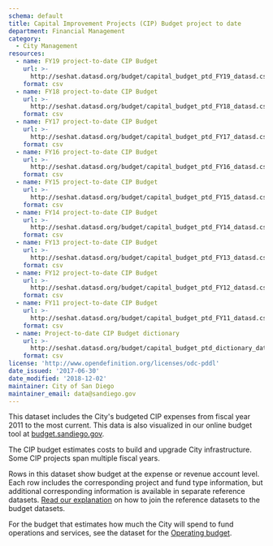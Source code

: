 ```yaml
---
schema: default
title: Capital Improvement Projects (CIP) Budget project to date
department: Financial Management
category:
  - City Management
resources:
  - name: FY19 project-to-date CIP Budget
    url: >-
      http://seshat.datasd.org/budget/capital_budget_ptd_FY19_datasd.csv
    format: csv
  - name: FY18 project-to-date CIP Budget
    url: >-
      http://seshat.datasd.org/budget/capital_budget_ptd_FY18_datasd.csv
    format: csv
  - name: FY17 project-to-date CIP Budget
    url: >-
      http://seshat.datasd.org/budget/capital_budget_ptd_FY17_datasd.csv
    format: csv
  - name: FY16 project-to-date CIP Budget
    url: >-
      http://seshat.datasd.org/budget/capital_budget_ptd_FY16_datasd.csv
    format: csv
  - name: FY15 project-to-date CIP Budget
    url: >-
      http://seshat.datasd.org/budget/capital_budget_ptd_FY15_datasd.csv
    format: csv
  - name: FY14 project-to-date CIP Budget
    url: >-
      http://seshat.datasd.org/budget/capital_budget_ptd_FY14_datasd.csv
    format: csv
  - name: FY13 project-to-date CIP Budget
    url: >-
      http://seshat.datasd.org/budget/capital_budget_ptd_FY13_datasd.csv
    format: csv
  - name: FY12 project-to-date CIP Budget
    url: >-
      http://seshat.datasd.org/budget/capital_budget_ptd_FY12_datasd.csv
    format: csv
  - name: FY11 project-to-date CIP Budget
    url: >-
      http://seshat.datasd.org/budget/capital_budget_ptd_FY11_datasd.csv
    format: csv
  - name: Project-to-date CIP Budget dictionary
    url: >-
      http://seshat.datasd.org/budget/capital_budget_ptd_dictionary_datasd.csv
    format: csv
license: 'http://www.opendefinition.org/licenses/odc-pddl'
date_issued: '2017-06-30'
date_modified: '2018-12-02'
maintainer: City of San Diego
maintainer_email: data@sandiego.gov
---
```

This dataset includes the City's budgeted CIP expenses from fiscal year 2011 to the most current. This data is also visualized in our online budget tool at [budget.sandiego.gov](https://budget.sandiego.gov/transparency#/).
<!--more-->

The CIP budget estimates costs to build and upgrade City infrastructure. Some CIP projects span multiple fiscal years.

Rows in this dataset show budget at the expense or revenue account level. Each row includes the corresponding project and fund type information, but additional corresponding information is available in separate reference datasets. [Read our explanation](/budget-topic/) on how to join the reference datasets to the budget datasets.

For the budget that estimates how much the City will spend to fund operations and services, see the dataset for the [Operating budget](/datasets/operating-budget/).